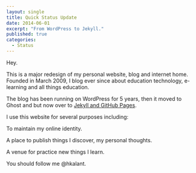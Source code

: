 ```yaml
---
layout: single
title: Quick Status Update
date: 2014-06-01
excerpt: "From WordPress to Jekyll."
published: true
categories:
  - Status
---
```


Hey.

This is a major redesign of my personal website, blog and internet home. Founded in March 2009, I blog ever since about education technology, e-learning and all things education.

The blog has been running on WordPress for 5 years, then it moved to Ghost and but now over to [Jekyll and GitHub Pages](/colophon).

I use this website for several purposes including:

To maintain my online identity.

A place to publish things I discover, my personal thoughts.

A venue for practice new things I learn.

You should follow me @hkalant.
